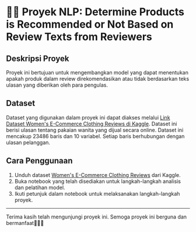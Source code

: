 # 👚👗 Proyek NLP: Determine Products is Recommended or Not Based on Review Texts from Reviewers

## Deskripsi Proyek

Proyek ini bertujuan untuk mengembangkan model yang dapat menentukan apakah produk dalam review direkomendasikan atau tidak berdasarkan teks ulasan yang diberikan oleh para pengulas.

## Dataset

Dataset yang digunakan dalam proyek ini dapat diakses melalui [Link Dataset Women's E-Commerce Clothing Reviews di Kaggle](https://www.kaggle.com/datasets/nicapotato/womens-ecommerce-clothing-reviews). Dataset ini berisi ulasan tentang pakaian wanita yang dijual secara online. Dataset ini mencakup 23486 baris dan 10 variabel. Setiap baris berhubungan dengan ulasan pelanggan.

## Cara Penggunaan

1. Unduh dataset [Women's E-Commerce Clothing Reviews](https://www.kaggle.com/datasets/nicapotato/womens-ecommerce-clothing-reviews) dari Kaggle.
2. Buka notebook yang telah disediakan untuk langkah-langkah analisis dan pelatihan model.
3. Ikuti petunjuk dalam notebook untuk melaksanakan langkah-langkah proyek.

---

Terima kasih telah mengunjungi proyek ini. Semoga proyek ini berguna dan bermanfaat🚀👩‍🚀
